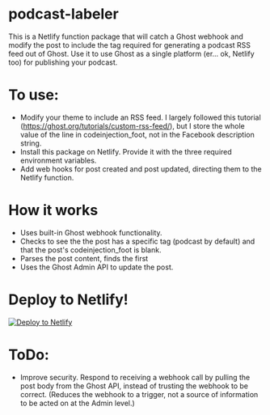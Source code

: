 # podcast-labeler

This is a Netlify function package that will catch a Ghost webhook and modify the post to include the <enclosure> tag required for generating 
a podcast RSS feed out of Ghost.  Use it to use Ghost as a single platform (er... ok, Netlify too) for publishing your podcast.
  
# To use:
  * Modify your theme to include an RSS feed.  I largely followed this tutorial (https://ghost.org/tutorials/custom-rss-feed/), but I store the whole value of the <enclosure> line in codeinjection_foot, not in the Facebook description string.
  * Install this package on Netlify.  Provide it with the three required environment variables.
  * Add web hooks for post created and post updated, directing them to the Netlify function.
  
# How it works
  * Uses built-in Ghost webhook functionality. 
  * Checks to see the the post has a specific tag (podcast by default) and that the post's codeinjection_foot is blank.
  * Parses the post content, finds the first <audio> link (won't work with iframes) and builds the enclosure line of the RSS.  
  * Uses the Ghost Admin API to update the post.
  
  # Deploy to Netlify!
  [![Deploy to Netlify](https://www.netlify.com/img/deploy/button.svg)](https://app.netlify.com/start/deploy?repository=https://github.com/cathysarisky/podcast-labeler)
  
# ToDo:
  * Improve security.  Respond to receiving a webhook call by pulling the post body from the Ghost API, instead of trusting the webhook to be correct.  (Reduces the webhook to a trigger, not a source of information to be acted on at the Admin level.)
